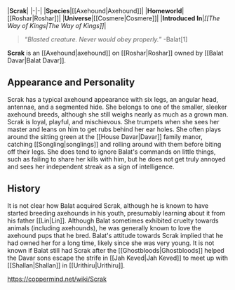 |**Scrak**|
|-|-|
|**Species**|[[Axehound\|Axehound]]|
|**Homeworld**|[[Roshar\|Roshar]]|
|**Universe**|[[Cosmere\|Cosmere]]|
|**Introduced In**|*[[The Way of Kings\|The Way of Kings]]*|

>“*Blasted creature. Never would obey properly.*”
\-Balat[1]


**Scrak** is an [[Axehound\|axehound]] on [[Roshar\|Roshar]] owned by [[Balat Davar\|Balat Davar]].

## Appearance and Personality
Scrak has a typical axehound appearance with six legs, an angular head, antennae, and a segmented hide. She belongs to one of the smaller, sleeker axehound breeds, although she still weighs nearly as much as a grown man.
Scrak is loyal, playful, and mischievous. She trumpets when she sees her master and leans on him to get rubs behind her ear holes. She often plays around the sitting green at the [[House Davar\|Davar]] family manor, catching [[Songling\|songlings]] and rolling around with them before biting off their legs. She does tend to ignore Balat's commands on little things, such as failing to share her kills with him, but he does not get truly annoyed and sees her independent streak as a sign of intelligence.

## History
It is not clear how Balat acquired Scrak, although he is known to have started breeding axehounds in his youth, presumably learning about it from his father [[Lin\|Lin]]. Although Balat sometimes exhibited cruelty towards animals (including axehounds), he was generally known to love the axehound pups that he bred. Balat's attitude towards Scrak implied that he had owned her for a long time, likely since she was very young.
It is not known if Balat still had Scrak after the [[Ghostbloods\|Ghostbloods]] helped the Davar sons escape the strife in [[Jah Keved\|Jah Keved]] to meet up with [[Shallan\|Shallan]] in [[Urithiru\|Urithiru]].



https://coppermind.net/wiki/Scrak